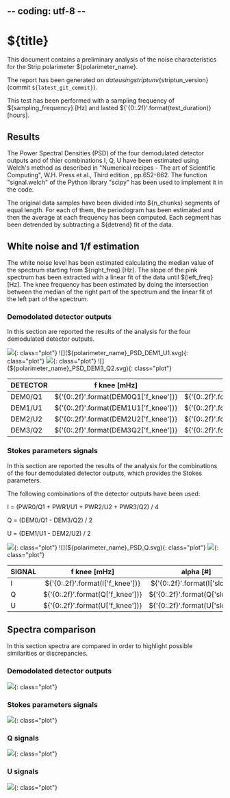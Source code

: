 ## -- coding: utf-8 --

<h1>${title}</h1>

This document contains a preliminary analysis of the noise characteristics for
the Strip polarimeter ${polarimeter_name}.

The report has been generated on ${date} using striptun v${striptun_version}
(commit `${latest_git_commit}`). 

This test has been performed with a sampling frequency of ${sampling_frequency} [Hz]
 and lasted ${'{0:.2f}'.format(test_duration)} [hours].

<h2>Results</h2>

The Power Spectral Densities (PSD) of the four demodulated detector outputs and of 
thier combinations I, Q, U have been estimated using Welch's method as described in 
"Numerical recipes - The art of Scientific Computing", W.H. Press et al., Third edition
, pp.652-662. The function "signal.welch" of the Python library "scipy" has been used to 
implement it in the code.

The original data samples have been divided into ${n_chunks} segments of equal length. 
For each of them, the periodogram has been estimated and then the average at each 
frequency has been computed. Each segment has been detrended by subtracting a ${detrend} fit of the data.

<h2>White noise and 1/f estimation</h2>

The white noise level has been estimated calculating the median value of the spectrum starting 
from ${right_freq} [Hz]. 
The slope of the pink spectrum has been extracted with a linear fit of the data until 
${left_freq} [Hz]. 
The knee frequency has been estimated by doing the intersection between the median of the right
part of the spectrum and the linear fit of the left part of the spectrum.

<h3>Demodolated detector outputs</h3>

In this section are reported the results of the analysis for the four demodulated detector 
outputs.

![](${polarimeter_name}_PSD_DEM0_Q1.svg){: class="plot"} 
![](${polarimeter_name}_PSD_DEM1_U1.svg){: class="plot"} 
![](${polarimeter_name}_PSD_DEM2_U2.svg){: class="plot"} 
![](${polarimeter_name}_PSD_DEM3_Q2.svg){: class="plot"} 


DETECTOR  | f knee [mHz]         | alpha [#]           | white noise level [ADU^2/Hz] 
--------- |:--------------------:|:-------------------:|:----------------------:
DEM0/Q1   | ${'{0:.2f}'.format(DEM0Q1['f_knee'])} | ${'{0:.2f}'.format(DEM0Q1['slope'])} | ${'{0:.2f}'.format(DEM0Q1['WN_level'])} 
DEM1/U1   | ${'{0:.2f}'.format(DEM1U1['f_knee'])} | ${'{0:.2f}'.format(DEM1U1['slope'])} | ${'{0:.2f}'.format(DEM1U1['WN_level'])} 
DEM2/U2   | ${'{0:.2f}'.format(DEM2U2['f_knee'])} | ${'{0:.2f}'.format(DEM2U2['slope'])} | ${'{0:.2f}'.format(DEM2U2['WN_level'])} 
DEM3/Q2   | ${'{0:.2f}'.format(DEM3Q2['f_knee'])} | ${'{0:.2f}'.format(DEM3Q2['slope'])} | ${'{0:.2f}'.format(DEM3Q2['WN_level'])} 


<h3>Stokes parameters signals</h3>

In this section are reported the results of the analysis for the combinations of the four 
demodulated detector outputs, which provides the Stokes parameters.

The following combinations of the detector outputs have been used:

I = (PWR0/Q1 + PWR1/U1 + PWR2/U2 + PWR3/Q2) / 4

Q = (DEM0/Q1 - DEM3/Q2) / 2 

U = (DEM1/U1 - DEM2/U2) / 2 

![](${polarimeter_name}_PSD_I.svg){: class="plot"}
![](${polarimeter_name}_PSD_Q.svg){: class="plot"}
![](${polarimeter_name}_PSD_U.svg){: class="plot"}

SIGNAL  | f knee [mHz]   | alpha [#]     | white noise level [ADU^2/Hz] 
------- |:--------------:|:-------------:|:----------------------:
I       | ${'{0:.2f}'.format(I['f_knee'])} | ${'{0:.2f}'.format(I['slope'])} | ${'{0:.2f}'.format(I['WN_level'])} 
Q       | ${'{0:.2f}'.format(Q['f_knee'])} | ${'{0:.2f}'.format(Q['slope'])} | ${'{0:.2f}'.format(Q['WN_level'])} 
U       | ${'{0:.2f}'.format(U['f_knee'])} | ${'{0:.2f}'.format(U['slope'])} | ${'{0:.2f}'.format(U['WN_level'])} 


<h2>Spectra comparison</h2>

In this section spectra are compared in order to highlight possible similarities or discrepancies.

<h3>Demodolated detector outputs</h3>

![](${polarimeter_name}_PSD_all_detectors.svg){: class="plot"}


<h3>Stokes parameters signals</h3>

![](${polarimeter_name}_PSD_I_Q_U.svg){: class="plot"}


<h3>Q signals</h3>

![](${polarimeter_name}_PSD_DEM0_Q1_DEM3_Q2_Q.svg){: class="plot"}


<h3>U signals</h3>

![](${polarimeter_name}_PSD_DEM1_U1_DEM2_U2_U.svg){: class="plot"}


